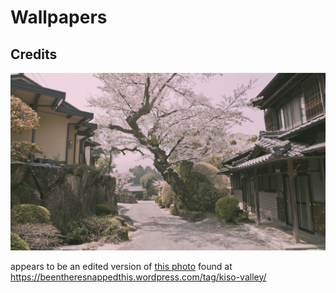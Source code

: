# Wallpapers

## Credits

![1625674304426.jpg](1625674304426.jpg)

appears to be an edited version of [this photo](https://beentheresnappedthis.wordpress.com/wp-content/uploads/2014/05/img_1951.jpg) found at https://beentheresnappedthis.wordpress.com/tag/kiso-valley/

